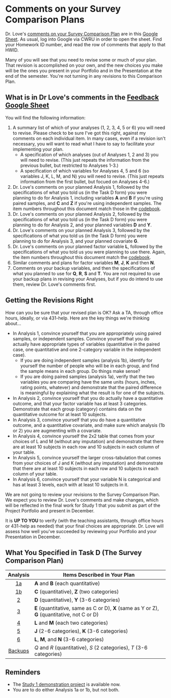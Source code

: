 # Comments on your Survey Comparison Plans

Dr. Love's [comments on your Survey Comparison Plan](http://bit.ly/431-2018-project-survey-plan-feedback) are in this [Google Sheet](http://bit.ly/431-2018-project-survey-plan-feedback). As usual, log into Google via CWRU in order to open the sheet. Find your Homework ID number, and read the row of comments that apply to that HWID. 

Many of you will see that you need to revise some or much of your plan. That revision is accomplished on your own, and the new choices you make will be the ones you present in your Portfolio and in the Presentation at the end of the semester. You're not turning in any revisions to this Comparison Plan.

## What is in Dr Love's comments in the [Feedback Google Sheet](http://bit.ly/431-2018-project-survey-plan-feedback)

You will find the following information:

1. A summary list of which of your analyses (1, 2, 3, 4, 5 or 6) you will need to revise. Please check to be sure I've got this right, against my comments on each individual item. In many cases, even if a revision isn't necessary, you will want to read what I have to say to facilitate your implementing your plan.
    - A specification of which analyses (out of Analyses 1, 2 and 3) you will need to revise. (This just repeats the information from the previous bullet, but restricted to Analyses 1-3.)
    - A specification of which variables for Analyses 4, 5 and 6 (so variables J, K, L, M, and N) you will need to revise. (This just repeats information from the first bullet, but focued on Analyses 4-6.)
2. Dr. Love's comments on your planned Analysis 1, followed by the specifications of what you told us (in the Task D form) you were planning to do for Analysis 1, including variables **A** and **B** if you're using paired samples, and **C** and **Z** if you're using independent samples. The item numbers throughout this document match those in the [codebook](http://bit.ly/431-2018-survey-data-codebook). 
3. Dr. Love's comments on your planned Analysis 2, followed by the specifications of what you told us (in the Task D form) you were planning to do for Analysis 2, and your planned variables **D** and **Y**.
4. Dr. Love's comments on your planned Analysis 3, followed by the specifications of what you told us (in the Task D form) you were planning to do for Analysis 3, and your planned covariate **G**.
5. Dr. Love's comments on your planned factor variable **L**, followed by the specifications of what you told us you were planning to use there. Again, the item numbers throughout this document match the [codebook](http://bit.ly/431-2018-survey-data-codebook). 
6. Similar comments and plans for factor variables **M**, **J**, **K** and then **N**.
7. Comments on your backup variables, and then the specifications of what you planned to use for **Q**, **R**, **S** and **T**. You are not required to use your backup plans in revising your Analyses, but if you do intend to use them, review Dr. Love's comments first.

## Getting the Revisions Right

How can you be sure that your revised plan is OK? Ask a TA, through office hours, ideally, or via 431-help. Here are the key things we're thinking about...

- In Analysis 1, convince yourself that you are appropriately using paired samples, or independent samples. Convince yourself that you do actually have appropriate types of variables (quantitative in the paired case, one quantitative and one 2-category variable in the independent case).
    - If you are doing independent samples (analysis 1b), identify for yourself the number of people who will be in each group, and find the sample means in each group. Do things make sense?
    - If you are doing paired samples (analysis 1a), verify that the two variables you are comparing have the same units (hours, inches, rating points, whatever) and demonstrate that the paired difference is meaningful by explaining what the result is for one of the subjects.
- In Analysis 2, convince yourself that you do actually have a quantitative outcome, and that your factor variable has at least 3 categories. Demonstrate that each group (category) contains data on the quantitative outcome for at least 10 subjects.
- In Analysis 3, convince yourself that you do have a quantitative outcome, and a quantitative covariate, and make sure which analysis (1b or 2) you are augmenting with a covariate.
- In Analysis 4, convince yourself the 2x2 table that comes from your choices of L and M (without any imputation) and demonstrate that there are at least 10 subjects in each row and 10 subjects in each column of your table. 
- In Analysis 5, convince yourself the larger cross-tabulation that comes from your choices of J and K (without any imputation) and demonstrate that there are at least 10 subjects in each row and 10 subjects in each column of your table.
- In Analysis 6, convince yourself that your variable N is categorical and has at least 3 levels, each with at least 10 subjects in it. 

We are not going to review your revisions to the Survey Comparison Plan. We expect you to review Dr. Love's comments and make changes, which will be reflected in the final work for Study 1 that you submit as part of the Project Portfolio and present in December. 

It is **UP TO YOU** to verify (with the teaching assistants, through office hours or 431-help as needed) that your final choices are appropriate. Dr. Love will assess how well you've succeeded by reviewing your Portfolio and your Presentation in December.

## What You Specified in Task D (The Survey Comparison Plan)

Analysis | Items Described in Your Plan
:----: | --------------------------------------------------------------------------------
[1a](https://thomaselove.github.io/431-2018-project/taskD.html#analysis-1-comparing-the-means-of-two-populations) | **A** and **B** (each quantitative)
[1b](https://thomaselove.github.io/431-2018-project/taskD.html#analysis-1-comparing-the-means-of-two-populations) | **C** (quantitative), **Z** (two categories)
[2](https://thomaselove.github.io/431-2018-project/taskD.html#analysis-2-comparing-the-means-of-three-or-more-populations) | **D** (quantitative), **Y** (3-6 categories)
[3](https://thomaselove.github.io/431-2018-project/taskD.html#analysis-3-regression-model-with-one-covariate) | **E** (quantitative, same as C or D), **X** (same as Y or Z), **G** (quantitative, not C or D)
[4](https://thomaselove.github.io/431-2018-project/taskD.html#analysis-4-comparing-two-population-proportions) | **L** and **M** (each two categories)
[5](https://thomaselove.github.io/431-2018-project/taskD.html#analysis-5-a-larger-two-way-table) | **J** (2-6 categories), **K** (3-6 categories)
[6](https://thomaselove.github.io/431-2018-project/taskD.html#analysis-6-comparing-population-proportions-in-a-2x2xn-contingency-table) | **L**, **M**, and **N** (3-6 categories)
[Backups](https://thomaselove.github.io/431-2018-project/taskD.html#backups) | *Q* and *R* (quantitative), *S* (2 categories), *T* (3-6 categories)

## Reminders

- The [Study 1 demonstration project](https://github.com/THOMASELOVE/431-2018-project/tree/master/demo_study1) is available now.
- You are to do either Analysis 1a or 1b, but not both.

